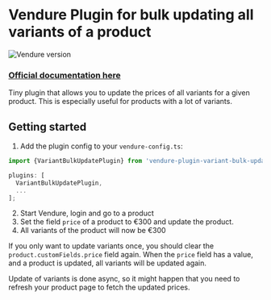 # Vendure Plugin for bulk updating all variants of a product

![Vendure version](https://img.shields.io/npm/dependency-version/vendure-plugin-variant-price-bulk-update/dev/@vendure/core)

### [Official documentation here](https://pinelab-plugins.com/plugin/vendure-plugin-variant-price-bulk-update)

Tiny plugin that allows you to update the prices of all variants for a given product. This is especially useful for
products with a lot of variants.

## Getting started

1. Add the plugin config to your `vendure-config.ts`:

```ts
import {VariantBulkUpdatePlugin} from 'vendure-plugin-variant-bulk-update';

plugins: [
  VariantBulkUpdatePlugin,
  ...
];
```

2. Start Vendure, login and go to a product
3. Set the field `price` of a product to €300 and update the product.
4. All variants of the product will now be €300

If you only want to update variants once, you should clear the `product.customFields.price` field again. When
the `price` field has a value, and a product is updated, all variants will be updated again.

Update of variants is done async, so it might happen that you need to refresh your product page to fetch the updated prices.
